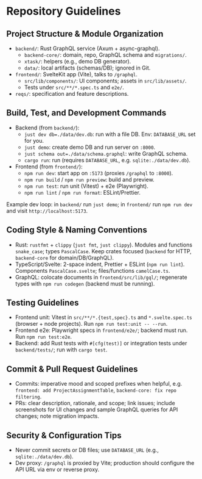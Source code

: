 # Repository Guidelines

## Project Structure & Module Organization
- `backend/`: Rust GraphQL service (Axum + async-graphql).
  - `backend-core/`: domain, repo, GraphQL schema and `migrations/`.
  - `xtask/`: helpers (e.g., demo DB generator).
  - `data/`: local artifacts (schemas/DB); ignored in Git.
- `frontend/`: SvelteKit app (Vite), talks to `/graphql`.
  - `src/lib/components/`: UI components; assets in `src/lib/assets/`.
  - Tests under `src/**/*.spec.ts` and `e2e/`.
- `reqs/`: specification and feature descriptions.

## Build, Test, and Development Commands
- Backend (from `backend/`):
  - `just dev db=./data/dev.db`: run with a file DB. Env: `DATABASE_URL` set for you.
  - `just demo`: create demo DB and run server on `:8000`.
  - `just schema out=./data/schema.graphql`: write GraphQL schema.
  - `cargo run`: run (requires `DATABASE_URL`, e.g. `sqlite:./data/dev.db`).
- Frontend (from `frontend/`):
  - `npm run dev`: start app on `:5173` (proxies `/graphql` to `:8000`).
  - `npm run build` / `npm run preview`: build and preview.
  - `npm run test`: run unit (Vitest) + e2e (Playwright).
  - `npm run lint` / `npm run format`: ESLint/Prettier.

Example dev loop: in `backend/` run `just demo`; in `frontend/` run `npm run dev` and visit `http://localhost:5173`.

## Coding Style & Naming Conventions
- Rust: `rustfmt` + `clippy` (`just fmt`, `just clippy`). Modules and functions `snake_case`; types `PascalCase`. Keep crates focused (`backend` for HTTP, `backend-core` for domain/DB/GraphQL).
- TypeScript/Svelte: 2-space indent, Prettier + ESLint (`npm run lint`). Components `PascalCase.svelte`; files/functions `camelCase.ts`.
- GraphQL: colocate documents in `frontend/src/lib/gql/`; regenerate types with `npm run codegen` (backend must be running).

## Testing Guidelines
- Frontend unit: Vitest in `src/**/*.{test,spec}.ts` and `*.svelte.spec.ts` (browser + node projects). Run `npm run test:unit -- --run`.
- Frontend e2e: Playwright specs in `frontend/e2e/`; backend must run. Run `npm run test:e2e`.
- Backend: add Rust tests with `#[cfg(test)]` or integration tests under `backend/tests/`; run with `cargo test`.

## Commit & Pull Request Guidelines
- Commits: imperative mood and scoped prefixes when helpful, e.g. `frontend: add ProjectAssignmentTable`, `backend-core: fix repo filtering`.
- PRs: clear description, rationale, and scope; link issues; include screenshots for UI changes and sample GraphQL queries for API changes; note migration impacts.

## Security & Configuration Tips
- Never commit secrets or DB files; use `DATABASE_URL` (e.g., `sqlite:./data/dev.db`).
- Dev proxy: `/graphql` is proxied by Vite; production should configure the API URL via env or reverse proxy.
